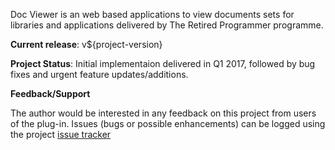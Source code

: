 Doc Viewer is an web based applications to view documents sets for libraries and
applications delivered by The Retired Programmer programme.
               
**Current release**: v${project-version}

**Project Status**: Initial implementaion delivered in Q1 2017, followed by 
bug fixes and urgent feature updates/additions. 

**Feedback/Support**

The author would be interested in any feedback on this project
from users of the plug-in.  Issues (bugs or possible
enhancements) can be logged using the project
[issue tracker](https://github.com/Richard-Linsdale/documentation/issues)
